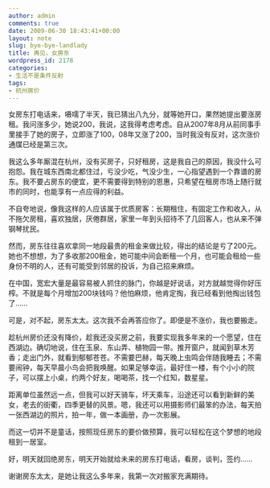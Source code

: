 ```yaml
---
author: admin
comments: true
date: 2009-06-30 18:43:41+00:00
layout: note
slug: bye-bye-landlady
title: 再见，女房东
wordpress_id: 2178
categories:
- 生活不是条件反射
tags:
- 杭州房价
---
```


女房东打电话来，嗫嚅了半天，我已猜出八九分，就等她开口，果然她提出要涨房租。我问涨多少，她说200，我说，这我得考虑考虑。自从2007年8月从前同事手里接手了她的房子，立即涨了100，08年又涨了200，当时我没有反对，这次涨价通牒已经是第三次。

我这么多年厮混在杭州，没有买房子，只好租房，这是我自己的原因，我没什么可抱怨。我在城东西南北都住过，亏没少吃，气没少生，一心指望遇到一个靠谱的房东。我不要占房东的便宜，更不需要得到特别的恩惠，只希望在租房市场上随行就市的同时，也能享有一点应得的利益。

不自夸地说，像我这样的人应该属于优质房客：长期租住，有固定工作和收入，从不拖欠房租，喜欢独居，厌倦群居，家里一年到头招待不了几回客人，也从来不弹钢琴扰民。

然而，房东往往喜欢拿同一地段最贵的租金来做比较，得出的结论是亏了200元。她也不想想，为了多收那200租金，她可能中间会断租一个月，也可能会租给一些身份不明的人，还有可能受到邻居的投诉，为自己招来麻烦。

在中国，宽宏大量是最容易被人抓住的脉门，你越是好说话，对方就越觉得你好压榨。不就是每个月增加200块钱吗？他怕麻烦，他肯定掏，我已经看到他掏出钱包了……

可是，对不起，房东太太。这次我不会再答应你了。即便是不涨价，我也要搬走。

趁杭州房价还没有降价，趁我还没买房之前，我要实现我多年来的一个愿望，住在西湖边。确切地说，住在玉泉、东山弄、植物园一带。推开窗户，就闻到草木芳香；走出门外，就看到郁郁苍苍。不需要巴赫，每天晚上虫鸣会伴随我睡去；不需要闹钟，每天早晨小鸟会把我唤醒。如果足够幸运，最好住一楼，有个小小的院子，可以摆上小桌，约两个好友，喝喝茶，找一个红知，数星星。

距离单位虽然远一点，但我可以好天骑车，坏天乘车，沿途还可以看到新鲜的美女，老去的街衢，四季更替的风景。嗯，我还可以用摄影师们最笨的办法，每天拍一张西湖边的照片，拍一年，做一本画册，办一次影展。

而这一切并不是童话，按照现任房东的要价做预算，我可以轻松在这个梦想的地段租到一居室。

好，明天就回绝房东，明天开始就给未来的房东打电话，看房，谈判，签约……

谢谢房东太太，是她让我这么多年来，我第一次对搬家充满期待。

